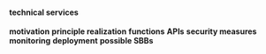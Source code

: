 ####  technical services
**motivation**
**principle realization**
**functions**
**APIs**
**security measures**
**monitoring**
**deployment**
**possible SBBs**